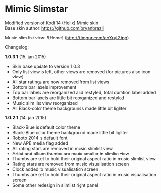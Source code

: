 # Mimic Slimstar
Modified version of Kodi 14 (Helix) Mimic skin<br />
Base skin author: https://github.com/bryanbrazil

Music slim list view:
![Home] (http://i.imgur.com/eoXryI2.jpg)

Changelog:

**1.0.3.1** (15. jan 2015)
- Skin base update to version 1.0.3
- Only list view is left, other views are removed (for pictures also icon view)
- All star ratings are now removed from list views
- Bottom bar labels improvement
- Top bar labels are reorganized and restyled, total duration label added
- Bottom bar labels are little bit reorganized and restyled
- Music slim list view reorganized
- All Black-color theme backgrounds made little bit lighter

**1.0.2.1** (14. jan 2015)
- Black-Blue is default color theme
- Black-Blue color theme background made little bit lighter
- Roboto 2014 is default font
- New APE media flag added
- All rating stars are removed in music slimlist view
- Artist and album thumbs are made smaller in slimlist view 
- Thumbs are set to hold their original aspect ratio in music slimlist view
- Rating stars are removed from music visualisation screen
- Clock added to music visualisation screen
- Thumbs are set to hold their original aspect ratio in music visualisation screen
- Some other redesign in slimlist right panel